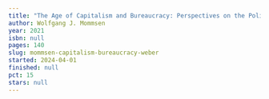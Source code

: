 ```yaml
---
title: "The Age of Capitalism and Bureaucracy: Perspectives on the Political Sociology of Max Weber"
author: Wolfgang J. Mommsen
year: 2021
isbn: null
pages: 140
slug: mommsen-capitalism-bureaucracy-weber
started: 2024-04-01
finished: null
pct: 15
stars: null
---
```



